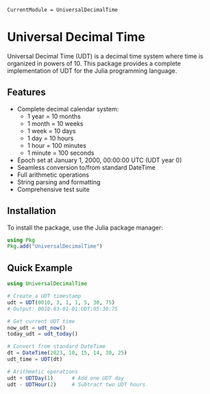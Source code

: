```
CurrentModule = UniversalDecimalTime
```

# Universal Decimal Time



Universal Decimal Time (UDT) is a decimal time system where time is organized in powers of 10. This package provides a complete implementation of UDT for the Julia programming language.

## Features

- Complete decimal calendar system:
  - 1 year = 10 months
  - 1 month = 10 weeks
  - 1 week = 10 days
  - 1 day = 10 hours
  - 1 hour = 100 minutes
  - 1 minute = 100 seconds
- Epoch set at January 1, 2000, 00:00:00 UTC (UDT year 0)
- Seamless conversion to/from standard DateTime
- Full arithmetic operations
- String parsing and formatting
- Comprehensive test suite

## Installation

To install the package, use the Julia package manager:

```julia
using Pkg
Pkg.add("UniversalDecimalTime")
```

## Quick Example

```julia
using UniversalDecimalTime

# Create a UDT timestamp
udt = UDT(0010, 3, 1, 1, 5, 30, 75)
# Output: 0010-03-01-01:UDT:05:30:75

# Get current UDT time
now_udt = udt_now()
today_udt = udt_today()

# Convert from standard DateTime
dt = DateTime(2023, 10, 15, 14, 30, 25)
udt_time = UDT(dt)

# Arithmetic operations
udt + UDTDay(1)      # Add one UDT day
udt - UDTHour(2)     # Subtract two UDT hours
```


